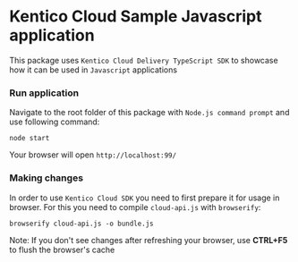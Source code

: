 # Kentico Cloud Sample Javascript application

This package uses `Kentico Cloud Delivery TypeScript SDK` to showcase how it can be used in `Javascript` applications

### Run application

Navigate to the root folder of this package with `Node.js command prompt` and use following command:

```
node start
```

Your browser will open `http://localhost:99/`

### Making changes

In order to use `Kentico Cloud SDK` you need to first prepare it for usage in browser. For this you need to compile `cloud-api.js` with `browserify`:

```
browserify cloud-api.js -o bundle.js
```

Note: If you don't see changes after refreshing your browser, use **CTRL+F5** to flush the browser's cache




